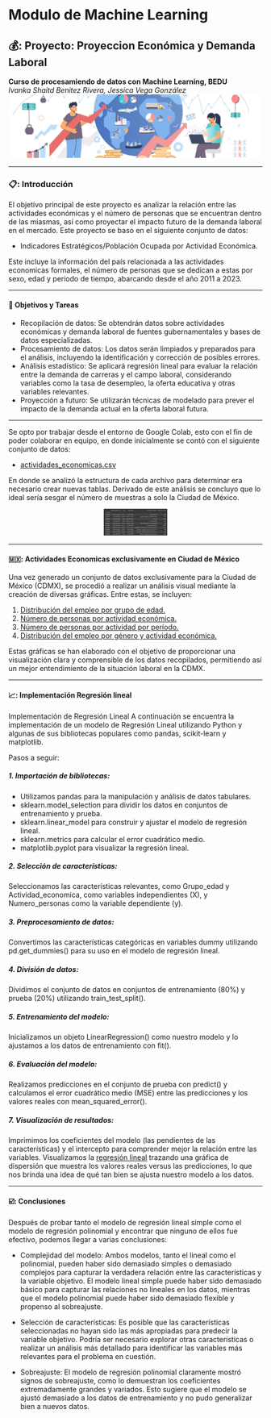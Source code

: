 # Modulo de Machine Learning 
## 💰: Proyecto: Proyeccion Económica y Demanda Laboral
**Curso de procesamiendo de datos con Machine Learning, BEDU**   
*Ivanka Shaitd Benitez Rivera, Jessica Vega González*   
![imagen](imagenes/act_economicas.jpg)

---
### 📋: Introducción
El objetivo principal de este proyecto es analizar la relación entre las actividades económicas y el número de personas que se encuentran dentro de las miasmas, así como proyectar el impacto futuro de la demanda laboral en el mercado. 
Este proyecto se baso en el siguiente conjunto de datos: 
  - Indicadores Estratégicos/Población Ocupada por Actividad Económica.
    
Este incluye la información del país relacionada a las actividades economicas formales, el número de personas que se dedican a estas por sexo, edad y periodo de tiempo, abarcando desde el año 2011 a 2023. 

---

#### :dart: Objetivos y Tareas

- Recopilación de datos: Se obtendrán datos sobre actividades económicas y demanda laboral de fuentes gubernamentales y bases de datos especializadas.
- Procesamiento de datos: Los datos serán limpiados y preparados para el análisis, incluyendo la identificación y corrección de posibles errores.
- Análisis estadístico: Se aplicará regresión lineal para evaluar la relación entre la demanda de carreras y el campo laboral, considerando variables como la tasa de desempleo, la oferta educativa y otras variables relevantes.
- Proyección a futuro: Se utilizarán técnicas de modelado para prever el impacto de la demanda actual en la oferta laboral futura.

---
Se opto por trabajar desde el entorno de Google Colab, esto con el fin de poder colaborar en equipo, en donde inicialmente se contó con el siguiente conjunto de datos: 
- [actividades_economicas.csv](datasets/actividades_economicas.csv)

En donde se analizó la estructura de cada archivo para determinar era necesario crear nuevas tablas. Derivado de este análisis se concluyo que lo ideal sería sesgar el número de muestras a solo la Ciudad de México. 

<center><img src="imagenes/data_cdmx.jpeg" width="25%" height="25%"></center>

--- 

#### 🇲🇽: Actividades Economicas exclusivamente en Ciudad de México

Una vez generado un conjunto de datos exclusivamente para la Ciudad de México (CDMX), se procedió a realizar un análisis visual mediante la creación de diversas gráficas. Entre estas, se incluyen:

1. [Distribución del empleo por grupo de edad.](imagenes/distr_empleo_edad.png)
2. [Número de personas por actividad económica.](imagenes/num_per_act.png)
3. [Número de personas por actividad por período.](imagenes/personas_act_periodo.png)
4. [Distribución del empleo por género y actividad económica.](imagenes/personas_act_periodo.png)

Estas gráficas se han elaborado con el objetivo de proporcionar una visualización clara y comprensible de los datos recopilados, permitiendo así un mejor entendimiento de la situación laboral en la CDMX.

--- 
#### 📈: Implementación Regresión lineal 

Implementación de Regresión Lineal
A continuación se encuentra la implementación de un modelo de Regresión Lineal utilizando Python y algunas de sus bibliotecas populares como pandas, scikit-learn y matplotlib.

Pasos a seguir:
##### 1. Importación de bibliotecas:

  - Utilizamos pandas para la manipulación y análisis de datos tabulares.
  - sklearn.model_selection para dividir los datos en conjuntos de entrenamiento y prueba.
  - sklearn.linear_model para construir y ajustar el modelo de regresión lineal.
  - sklearn.metrics para calcular el error cuadrático medio.
  - matplotlib.pyplot para visualizar la regresión lineal.

##### 2. Selección de características:

  Seleccionamos las características relevantes, como Grupo_edad y Actividad_economica, como variables independientes (X), y Numero_personas como la variable dependiente (y).
##### 3. Preprocesamiento de datos:

  Convertimos las características categóricas en variables dummy utilizando pd.get_dummies() para su uso en el modelo de regresión lineal.
##### 4. División de datos:

  Dividimos el conjunto de datos en conjuntos de entrenamiento (80%) y prueba (20%) utilizando train_test_split().
##### 5. Entrenamiento del modelo:

  Inicializamos un objeto LinearRegression() como nuestro modelo y lo ajustamos a los datos de entrenamiento con fit().
##### 6. Evaluación del modelo:

  Realizamos predicciones en el conjunto de prueba con predict() y calculamos el error cuadrático medio (MSE) entre las predicciones y los valores reales con mean_squared_error().
##### 7. Visualización de resultados:

Imprimimos los coeficientes del modelo (las pendientes de las características) y el intercepto para comprender mejor la relación entre las variables.
Visualizamos la [regresión lineal](imagenes/reg_lin_primera_prueba.png) trazando una gráfica de dispersión que muestra los valores reales versus las predicciones, lo que nos brinda una idea de qué tan bien se ajusta nuestro modelo a los datos.

--- 

#### ☑️: Conclusiones

Después de probar tanto el modelo de regresión lineal simple como el modelo de regresión polinomial y encontrar que ninguno de ellos fue efectivo, podemos llegar a varias conclusiones:

- Complejidad del modelo: Ambos modelos, tanto el lineal como el polinomial, pueden haber sido demasiado simples o demasiado complejos para capturar la verdadera relación entre las características y la variable objetivo. El modelo lineal simple puede haber sido demasiado básico para capturar las relaciones no lineales en los datos, mientras que el modelo polinomial puede haber sido demasiado flexible y propenso al sobreajuste.

- Selección de características: Es posible que las características seleccionadas no hayan sido las más apropiadas para predecir la variable objetivo. Podría ser necesario explorar otras características o realizar un análisis más detallado para identificar las variables más relevantes para el problema en cuestión.

- Sobreajuste: El modelo de regresión polinomial claramente mostró signos de sobreajuste, como lo demuestran los coeficientes extremadamente grandes y variados. Esto sugiere que el modelo se ajustó demasiado a los datos de entrenamiento y no pudo generalizar bien a nuevos datos.

